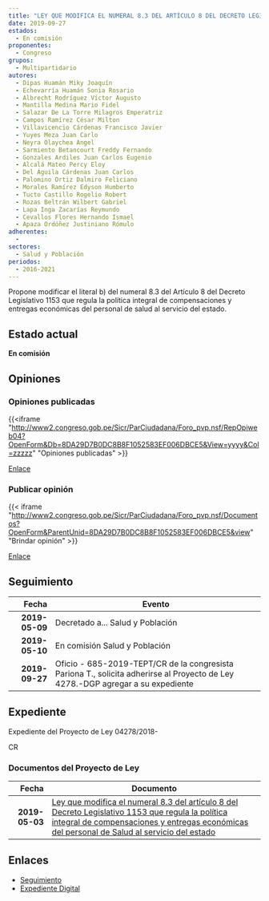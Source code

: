 ```yaml
---
title: "LEY QUE MODIFICA EL NUMERAL 8.3 DEL ARTÍCULO 8 DEL DECRETO LEGISLATIVO 1153 QUE REGULA LA POLÍTICA INTEGRAL DE COMPENSACIONES Y ENTREGAS ECONÓMICAS DEL PERSONAL DE SALUD AL SERVICIO DEL ESTADO"
date: 2019-09-27
estados: 
  - En comisión
proponentes: 
  - Congreso
grupos: 
  - Multipartidario
autores: 
  - Dipas Huamán Miky Joaquín
  - Echevarría Huamán Sonia Rosario
  - Albrecht Rodríguez Víctor Augusto
  - Mantilla Medina Mario Fidel
  - Salazar De La Torre Milagros Emperatriz
  - Campos Ramírez César Milton
  - Villavicencio Cárdenas Francisco Javier
  - Yuyes Meza Juan Carlo
  - Neyra Olaychea Angel
  - Sarmiento Betancourt Freddy Fernando
  - Gonzales Ardiles Juan Carlos Eugenio
  - Alcalá Mateo Percy Eloy
  - Del Águila Cárdenas Juan Carlos
  - Palomino Ortiz Dalmiro Feliciano
  - Morales Ramírez Edyson Humberto
  - Tucto Castillo Rogelio Robert
  - Rozas Beltrán Wilbert Gabriel
  - Lapa Inga Zacarías Reymundo
  - Cevallos Flores Hernando Ismael
  - Apaza Ordóñez Justiniano Rómulo
adherentes: 
  - 
sectores: 
  - Salud y Población
periodos: 
  - 2016-2021
---
```


Propone modificar el literal b) del numeral 8.3 del Artículo 8 del Decreto Legislativo 1153 que regula la política integral de compensaciones y entregas económicas del personal de salud al servicio del estado.


## Estado actual

**En comisión**

## Opiniones

### Opiniones publicadas

{{<iframe "http://www2.congreso.gob.pe/Sicr/ParCiudadana/Foro_pvp.nsf/RepOpiweb04?OpenForm&Db=8DA29D7B0DC8B8F1052583EF006DBCE5&View=yyyy&Col=zzzzz" "Opiniones publicadas" >}}

[Enlace](http://www2.congreso.gob.pe/Sicr/ParCiudadana/Foro_pvp.nsf/RepOpiweb04?OpenForm&Db=8DA29D7B0DC8B8F1052583EF006DBCE5&View=yyyy&Col=zzzzz)
### Publicar opinión

{{< iframe "http://www2.congreso.gob.pe/Sicr/ParCiudadana/Foro_pvp.nsf/Documentos?OpenForm&ParentUnid=8DA29D7B0DC8B8F1052583EF006DBCE5&view" "Brindar opinión" >}}

[Enlace](http://www2.congreso.gob.pe/Sicr/ParCiudadana/Foro_pvp.nsf/Documentos?OpenForm&ParentUnid=8DA29D7B0DC8B8F1052583EF006DBCE5&view)

## Seguimiento

| Fecha | Evento |
|------:|--------|
| **2019-05-09** | Decretado a... Salud y Población|
| **2019-05-10** | En comisión Salud y Población|
| **2019-09-27** | Oficio - 685-2019-TEPT/CR de la congresista Pariona T., solicita adherirse al Proyecto de Ley 4278.-DGP agregar a su expediente|


## Expediente

Expediente del Proyecto de Ley 04278/2018-

CR


### Documentos del Proyecto de Ley

| Fecha | Documento |
|------:|--------|
| **2019-05-03** | [Ley que modifica el numeral 8.3 del artículo 8 del Decreto Legislativo 1153 que regula la política integral de compensaciones y entregas económicas del personal de Salud al servicio del estado](http://www.leyes.congreso.gob.pe/Documentos/2016_2021/Proyectos_de_Ley_y_de_Resoluciones_Legislativas/PL0427820190503.pdf) |

## Enlaces 

- [Seguimiento](http://www2.congreso.gob.pe/Sicr/TraDocEstProc/CLProLey2016.nsf/f7fff46988ca05b1052578e100829cc7/73f08f744d28ebd1052583ef00770428?OpenDocument)
- [Expediente Digital](http://www2.congreso.gob.pe/Sicr/TraDocEstProc/CLProLey2016.nsf/f7fff46988ca05b1052578e100829cc7/73f08f744d28ebd1052583ef00770428?OpenDocument&Click=05257FB7005EB655.eb71d0cf91d8294e05256cdf006b5706/$Body/0.1C6C)
